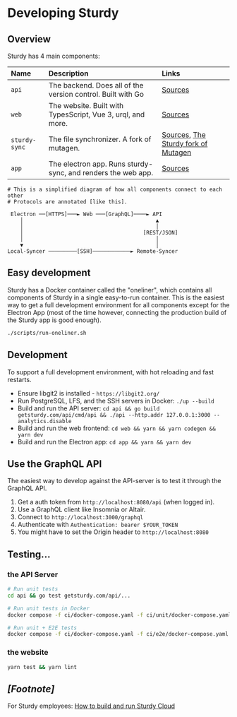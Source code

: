 # Developing Sturdy

## Overview

Sturdy has 4 main components:

| Name          | Description                                                  | Links                                                                                 |
|:--------------|:-------------------------------------------------------------|:--------------------------------------------------------------------------------------|
| `api`         | The backend. Does all of the version control. Built with Go  | [Sources](./api)                                                                      |
| `web`         | The website. Built with TypesScript, Vue 3, urql, and more.  | [Sources](./web)                                                                      |
| `sturdy-sync` | The file synchronizer. A fork of mutagen.                    | [Sources](./ssh), [The Sturdy fork of Mutagen](https://github.com/sturdy-dev/mutagen) |
| `app`         | The electron app. Runs sturdy-sync, and renders the web app. | [Sources](./app)                                                                      |


```
# This is a simplified diagram of how all components connect to each other
# Protocols are annotated [like this].

 Electron ──[HTTPS]───► Web ───[GraphQL]────► API
    │                                          ▲
    │                                          │
    │                                      [REST/JSON]
    │                                          │  
    ▼                                          │
Local-Syncer ─────────[SSH]────────────► Remote-Syncer
```

## Easy development

Sturdy has a Docker container called the "oneliner", which contains all components of Sturdy in a single easy-to-run container.
This is the easiest way to get a full development environment for all components except for the Electron App (most of the time however, connecting the production build of the Sturdy app is good enough). 

```bash
./scripts/run-oneliner.sh
```

## Development

To support a full development environment, with hot reloading and fast restarts. 
* Ensure libgit2 is installed - `https://libgit2.org/`
* Run PostgreSQL, LFS, and the SSH servers in Docker: `./up --build`
* Build and run the API
  server: `cd api && go build getsturdy.com/api/cmd/api && ./api --http.addr 127.0.0.1:3000 --analytics.disable`
* Build and run the web frontend: `cd web && yarn && yarn codegen && yarn dev`
* Build and run the Electron app: `cd app && yarn && yarn dev`

## Use the GraphQL API

The easiest way to develop against the API-server is to test it through the GraphQL API.

1. Get a auth token from `http://localhost:8080/api` (when logged in).
2. Use a GraphQL client like Insomnia or Altair.
3. Connect to `http://localhost:3000/graphql`
4. Authenticate with `Authentication: bearer $YOUR_TOKEN`
5. You might have to set the Origin header to `http://localhost:8080`

## Testing...

### the API Server

```bash
# Run unit tests
cd api && go test getsturdy.com/api/...

# Run unit tests in Docker
docker compose -f ci/docker-compose.yaml -f ci/unit/docker-compose.yaml up --build --exit-code-from runner

# Run unit + E2E tests
docker compose -f ci/docker-compose.yaml -f ci/e2e/docker-compose.yaml up --build --exit-code-from runner
```

### the website

```bash
yarn test && yarn lint
```

## _[Footnote]_

For Sturdy employees: [How to build and run Sturdy Cloud](https://docs.google.com/document/d/1GFk2liBUL8xqbEacVpX7mPkuJKMXh1RHYqRRp9qrQ5Q/edit)
